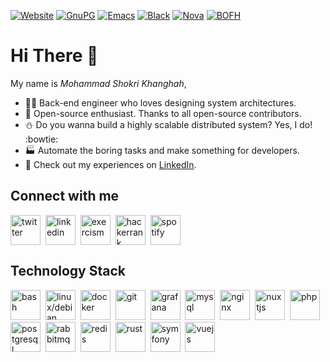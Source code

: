 [![Website](https://img.shields.io/website?url=https%3A%2F%2Fslashsbin.dev%2F)](https://slashsbin.dev/)
[![GnuPG](https://img.shields.io/badge/GPG-GPG?logo=gnuprivacyguard&logoColor=%230093DD)](https://slashsbin.dev/slashsbin.asc)
[![Emacs](https://img.shields.io/badge/Compatibility-Emacs-%237F5AB6?logo=gnuemacs)](https://www.gnu.org/software/emacs/manual/html_node/emacs/Amusements.html)
[![Black](https://img.shields.io/badge/Code%20Style-Black%20%F0%9F%90%88%E2%80%8D%E2%AC%9B-black)](https://github.com/topics/tui)
[![Nova](https://img.shields.io/badge/Certified%20For-StarCraft%20II%3A%20Nova%20Covert%20Ops-blue)](https://starcraft2.blizzard.com/)
[![BOFH](https://img.shields.io/badge/BOFH-%2FsBin-004d44)](https://slashsbin.dev/)

# Hi There 👋

My name is _Mohammad Shokri Khanghah_,

- :technologist: Back-end engineer who loves designing system architectures.
- :gift: Open-source enthusiast. Thanks to all open-source contributors.
- :snowman: Do you wanna build a highly scalable distributed system? Yes, I do! :bowtie:
- :factory: Automate the boring tasks and make something for developers.
- :bookmark_tabs: Check out my experiences on [LinkedIn](https://www.linkedin.com/in/slashsbin).

## Connect with me
<p align="left">
    <a href="https://twitter.com/slashsbin" target="_blank"><img align="center" src="https://cdn.simpleicons.org/x" alt="twitter" height="48" width="48" title="Twitter" /></a>&nbsp;
    <a href="https://www.linkedin.com/in/slashsbin" target="_blank"><img align="center" src="https://cdn.simpleicons.org/linkedin"  alt="linkedin" height="48" width="48" title="LinkedIn" /></a>&nbsp;
    <a href="https://exercism.org/profiles/slashsbin" target="_blank"><img align="center" src="https://cdn.simpleicons.org/exercism" alt="exercism" height="48" width="48" title="Exercism" /></a>&nbsp;
    <a href="https://www.hackerrank.com/slashsbin" target="_blank"><img align="center" src="https://cdn.simpleicons.org/hackerrank" alt="hackerrank" height="48" width="48" title="HackerRank" /></a>&nbsp;
    <a href="https://open.spotify.com/user/1146794683" target="_blank"><img align="center" src="https://cdn.simpleicons.org/spotify" alt="spotify" height="48" width="48" title="Spotify" /></a>
</p>

## Technology Stack
<p align="left">
    <a title="Bash" href="https://www.gnu.org/software/bash/" target="_blank"><img src="https://cdn.simpleicons.org/gnubash" alt="bash" width="48" height="48"/></a>&nbsp;
    <a title="Debian" href="https://www.debian.org/" target="_blank"> <img src="https://cdn.simpleicons.org/debian" alt="linux/debian" width="48" height="48"/></a>&nbsp;
    <a title="Docker" href="https://www.docker.com/" target="_blank"> <img src="https://cdn.simpleicons.org/docker" alt="docker" width="48" height="48"/></a>&nbsp;
    <a title="Git" href="https://git-scm.com/" target="_blank"> <img src="https://cdn.simpleicons.org/git" alt="git" width="48" height="48"/></a>&nbsp;
    <a title="Grafana" href="https://grafana.com/" target="_blank"> <img src="https://cdn.simpleicons.org/grafana" alt="grafana" width="48" height="48"/></a>&nbsp;
    <a title="MySQL" href="https://www.mysql.com/" target="_blank"> <img src="https://cdn.simpleicons.org/mysql" alt="mysql" width="48" height="48"/></a>&nbsp;
    <a title="NginX" href="https://www.nginx.com" target="_blank"> <img src="https://cdn.simpleicons.org/nginx" alt="nginx" width="48" height="48"/></a>&nbsp;
    <a title="NuxtJS" href="https://nuxtjs.org/" target="_blank"> <img src="https://cdn.simpleicons.org/nuxtdotjs" alt="nuxtjs" width="48" height="48"/></a>&nbsp;
    <a title="PHP" href="https://www.php.net" target="_blank"> <img src="https://cdn.simpleicons.org/php" alt="php" width="48" height="48"/></a>&nbsp;
    <a title="PostgreSQL" href="https://www.postgresql.org" target="_blank"> <img src="https://cdn.simpleicons.org/postgresql" alt="postgresql" width="48" height="48"/></a>&nbsp;
    <a title="RabbitMQ" href="https://www.rabbitmq.com" target="_blank"> <img src="https://cdn.simpleicons.org/rabbitmq" alt="rabbitmq" width="48" height="48"/></a>&nbsp;
    <a title="Redis" href="https://redis.io" target="_blank"> <img src="https://cdn.simpleicons.org/redis" alt="redis" width="48" height="48"/></a>&nbsp;
    <a title="Rust" href="https://www.rust-lang.org" target="_blank"> <img src="https://cdn.simpleicons.org/rust" alt="rust" width="48" height="48"/></a>&nbsp;
    <a title="Symfony" href="https://symfony.com" target="_blank"> <img src="https://cdn.simpleicons.org/symfony" alt="symfony" width="48" height="48"/></a>&nbsp;
    <a title="VueJS" href="https://vuejs.org/" target="_blank"> <img src="https://cdn.simpleicons.org/vuedotjs" alt="vuejs" width="48" height="48"/></a>
</p>
